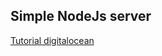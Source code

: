 ## Simple NodeJs server  
[Tutorial digitalocean](https://www.digitalocean.com/community/tutorials/how-to-create-a-web-server-in-node-js-w)
